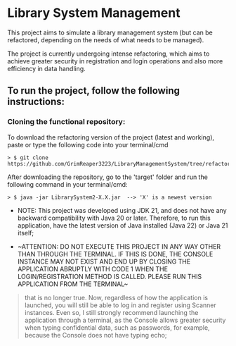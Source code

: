 # Library System Management

This project aims to simulate a library management system (but can be refactored, depending on the needs of what needs to be managed).

The project is currently undergoing intense refactoring, which aims to achieve greater security in registration and login operations and also more efficiency in data handling.

## To run the project, follow the following instructions:

### Cloning the functional repository:

To download the refactoring version of the project (latest and working), paste or type the following code into your terminal/cmd

```shell
> $ git clone https://github.com/GrimReaper3223/LibraryManagementSystem/tree/refactory
```
After downloading the repository, go to the 'target' folder and run the following command in your terminal/cmd:

```shell
> $ java -jar LibrarySystem2-X.X.jar  --> 'X' is a newest version
```

* NOTE: This project was developed using JDK 21, and does not have any backward compatibility with Java 20 or later. Therefore, to run this application, have the latest version of Java installed (Java 22) or Java 21 itself;


* ~ATTENTION: DO NOT EXECUTE THIS PROJECT IN ANY WAY OTHER THAN THROUGH THE TERMINAL. IF THIS IS DONE, THE CONSOLE INSTANCE MAY NOT EXIST AND END UP BY CLOSING THE APPLICATION ABRUPTLY WITH CODE 1 WHEN THE LOGIN/REGISTRATION METHOD IS CALLED. PLEASE RUN THIS APPLICATION FROM THE TERMINAL~

> that is no longer true. Now, regardless of how the application is launched, you will still be able to log in and register using Scanner instances. Even so, I still strongly recommend launching the application through a terminal, as the Console allows greater security when typing confidential data, such as passwords, for example, because the Console does not have typing echo;
